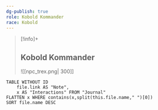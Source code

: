 ```yaml
---
dg-publish: true
role: Kobold Kommander
race: Kobold
---
```


> [!info]+
> ## Kobold Kommander
> ![[npc_trex.png| 300]]


```dataview
TABLE WITHOUT ID
	file.link AS "Note", 
	x AS "Interactions" FROM "Journal"
FLATTEN x WHERE contains(x,split(this.file.name," ")[0])
SORT file.name DESC
```
